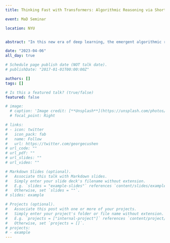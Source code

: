 ```yaml
---
title: Thinking Fast with Transformers: Algorithmic Reasoning via Shortcuts

event: MaD Seminar

location: NYU


abstract: "In this new era of deep learning, the emergent algorithmic reasoning capabilities of Transformer models have lead to significant advancements in natural language processing, program synthesis, and theorem proving. Despite their widespread success, the underlying reasons for their efficacy and the nature of their internal representations remain elusive. In this talk, we take the lens of learning the dynamics of finite-state machines (automata) as the underlying algorithmic reasoning task and shed light on how shallow, non-recurrent Transformer models emulate these recurrent dynamics. By employing tools from circuit complexity and semigroup theory, we characterize “shortcut” solutions that allow a shallow Transformer to precisely replicate $T$ computational steps of an automaton with only $o(T)$ layers. We show that Transformers are efficiently able to represent these “shortcuts” using their parameter-efficient ability to compute sparse functions and averages. Furthermore, through synthetic experiments, we confirm that standard training successfully discovers these shortcuts. We conclude with highlighting the brittleness of these “shortcuts” in out-of-distribution scenarios. This talk is based on joint work with Bingbin Liu, Jordan T. Ash, Akshay Krishnamurthy, and Cyril Zhang." 

date: "2023-04-06"
all_day: true

# Schedule page publish date (NOT talk date).
# publishDate: "2017-01-01T00:00:00Z"

authors: []
tags: []

# Is this a featured talk? (true/false)
featured: false

# image:
  # caption: 'Image credit: [**Unsplash**](https://unsplash.com/photos/bzdhc5b3Bxs)'
  # focal_point: Right

# links:
# - icon: twitter
#   icon_pack: fab
#   name: Follow
#   url: https://twitter.com/georgecushen
# url_code: ""
# url_pdf: ""
# url_slides: ""
# url_video: ""

# Markdown Slides (optional).
#   Associate this talk with Markdown slides.
#   Simply enter your slide deck's filename without extension.
#   E.g. `slides = "example-slides"` references `content/slides/example-slides.md`.
#   Otherwise, set `slides = ""`.
# slides: example

# Projects (optional).
#   Associate this post with one or more of your projects.
#   Simply enter your project's folder or file name without extension.
#   E.g. `projects = ["internal-project"]` references `content/project/deep-learning/index.md`.
#   Otherwise, set `projects = []`.
# projects:
# - example
---
```




<!-- Slides can be added in a few ways:

- **Create** slides using Wowchemy's [*Slides*](https://wowchemy.com/docs/managing-content/#create-slides) feature and link using `slides` parameter in the front matter of the talk file
- **Upload** an existing slide deck to `static/` and link using `url_slides` parameter in the front matter of the talk file
- **Embed** your slides (e.g. Google Slides) or presentation video on this page using [shortcodes](https://wowchemy.com/docs/writing-markdown-latex/).

Further event details, including [page elements](https://wowchemy.com/docs/writing-markdown-latex/) such as image galleries, can be added to the body of this page. -->
